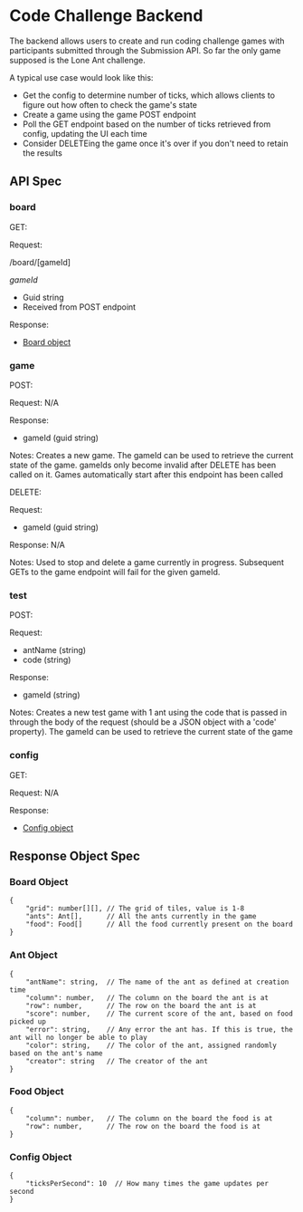 # Code Challenge Backend

The backend allows users to create and run coding challenge games with participants submitted through the Submission API. So far the only game supposed is the Lone Ant challenge. 

A typical use case would look like this:
- Get the config to determine number of ticks, which allows clients to figure out how often to check the game's state
- Create a game using the game POST endpoint
- Poll the GET endpoint based on the number of ticks retrieved from config, updating the UI each time
- Consider DELETEing the game once it's over if you don't need to retain the results

## API Spec

### **board**

GET:

Request:

/board/[gameId]

*gameId*
- Guid string
- Received from POST endpoint


Response:
- [Board object](#board-object)

### **game**

POST:

Request:
N/A

Response:
- gameId (guid string)

Notes:
Creates a new game. The gameId can be used to retrieve the current state of the game. gameIds only become invalid after DELETE has been called on it. Games automatically start after this endpoint has been called

DELETE:

Request:
- gameId (guid string)

Response:
N/A

Notes:
Used to stop and delete a game currently in progress. Subsequent GETs to the game endpoint will fail for the given gameId.

### **test**

POST:

Request:
- antName (string)
- code (string)

Response:
- gameId (string)

Notes:
Creates a new test game with 1 ant using the code that is passed in through the body of the request (should be a JSON object with a 'code' property). The gameId can be used to retrieve the current state of the game

### **config**

GET:

Request:
N/A

Response:
- [Config object](#config-object)

## Response Object Spec

### Board Object

```
{
    "grid": number[][], // The grid of tiles, value is 1-8
    "ants": Ant[],      // All the ants currently in the game
    "food": Food[]      // All the food currently present on the board
}
```

### Ant Object

```
{
    "antName": string,  // The name of the ant as defined at creation time
    "column": number,   // The column on the board the ant is at
    "row": number,      // The row on the board the ant is at
    "score": number,    // The current score of the ant, based on food picked up
    "error": string,    // Any error the ant has. If this is true, the ant will no longer be able to play
    "color": string,    // The color of the ant, assigned randomly based on the ant's name
    "creator": string   // The creator of the ant
}
```

### Food Object

```
{
    "column": number,   // The column on the board the food is at
    "row": number,      // The row on the board the food is at
}
```

### Config Object

```
{
    "ticksPerSecond": 10  // How many times the game updates per second
}
```